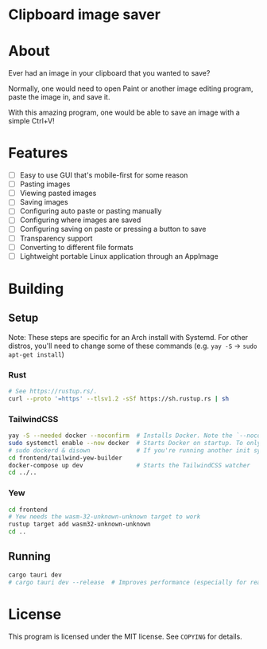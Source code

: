 # Clipboard image saver

# About

Ever had an image in your clipboard that you wanted to save?

Normally, one would need to open Paint or another image editing program, paste the image in, and save it.

With this amazing program, one would be able to save an image with a simple Ctrl+V!

# Features

-   [ ] Easy to use GUI that's mobile-first for some reason
-   [ ] Pasting images
-   [ ] Viewing pasted images
-   [ ] Saving images
-   [ ] Configuring auto paste or pasting manually
-   [ ] Configuring where images are saved
-   [ ] Configuring saving on paste or pressing a button to save
-   [ ] Transparency support
-   [ ] Converting to different file formats
-   [ ] Lightweight portable Linux application through an AppImage

# Building

## Setup

Note: These steps are specific for an Arch install with Systemd.
For other distros, you'll need to change some of these commands (e.g. `yay -S` -> `sudo apt-get install`)

### Rust

```sh
# See https://rustup.rs/.
curl --proto '=https' --tlsv1.2 -sSf https://sh.rustup.rs | sh
```

### TailwindCSS

```sh
yay -S --needed docker --noconfirm  # Installs Docker. Note the `--noconfirm`, you may want to omit this
sudo systemctl enable --now docker  # Starts Docker on startup. To only run once, use `sudo systemctl start docker` instead
# sudo dockerd & disown             # If you're running another init system besides Systemd, try this
cd frontend/tailwind-yew-builder
docker-compose up dev               # Starts the TailwindCSS watcher
cd ../..
```

### Yew

```sh
cd frontend
# Yew needs the wasm-32-unknown-unknown target to work
rustup target add wasm32-unknown-unknown
cd ..
```

## Running

```sh
cargo tauri dev
# cargo tauri dev --release  # Improves performance (especially for reading the clipboard!), but slower compilation times
```

# License

This program is licensed under the MIT license. See `COPYING` for details.
